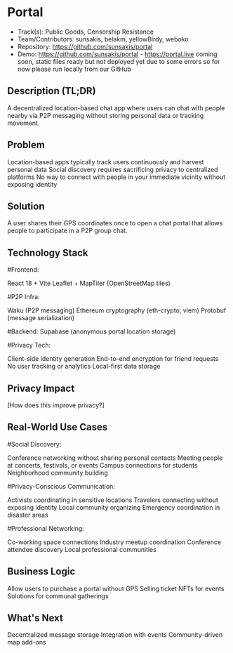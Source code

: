 # Portal

- Track(s): Public Goods, Censorship Resistance
- Team/Contributors: sunsakis, belakm, yellowBirdy, weboko
- Repository: https://github.com/sunsakis/portal
- Demo: https://github.com/sunsakis/portal - https://portal.live coming soon, static files ready but not deployed yet due to some errors so for now please run locally from our GitHub

## Description (TL;DR)
A decentralized location-based chat app where users can chat with people nearby via P2P messaging without storing personal data or tracking movement.

## Problem
Location-based apps typically track users continuously and harvest personal data
Social discovery requires sacrificing privacy to centralized platforms
No way to connect with people in your immediate vicinity without exposing identity

## Solution
A user shares their GPS coordinates once to open a chat portal that allows people to participate in a P2P group chat.

## Technology Stack

#Frontend:

React 18 + Vite
Leaflet + MapTiler (OpenStreetMap tiles)

#P2P Infra:

Waku (P2P messaging)
Ethereum cryptography (eth-crypto, viem)
Protobuf (message serialization)

#Backend:
Supabase (anonymous portal location storage)

#Privacy Tech:

Client-side identity generation
End-to-end encryption for friend requests
No user tracking or analytics
Local-first data storage

## Privacy Impact
[How does this improve privacy?]

## Real-World Use Cases
#Social Discovery:

Conference networking without sharing personal contacts
Meeting people at concerts, festivals, or events
Campus connections for students
Neighborhood community building

#Privacy-Conscious Communication:

Activists coordinating in sensitive locations
Travelers connecting without exposing identity
Local community organizing
Emergency coordination in disaster areas

#Professional Networking:

Co-working space connections
Industry meetup coordination
Conference attendee discovery
Local professional communities

## Business Logic

Allow users to purchase a portal without GPS
Selling ticket NFTs for events
Solutions for communal gatherings

## What's Next
Decentralized message storage
Integration with events
Community-driven map add-ons
